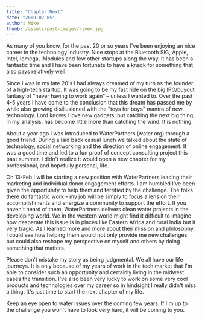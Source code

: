 ```yaml
---
title: "Chapter Next"
date: "2009-02-05"
author: Mike
thumb: /assets/post-images/river.jpg
---
```


As many of you know, for the past 20 or so years I've been enjoying an nice career in the technology industry. Nice stops at the Bluetooth SIG, Apple, Intel, Iomega, iModules and few other startups along the way. It has been a fantastic time and I have been fortunate to have a knack for something that also pays relatively well.

Since I was in my late 20's I had always dreamed of my turn as the founder of a high-tech startup. It was going to be my fast ride on the big IPO/buyout fantasy of "never having to work again" – unless I wanted to. Over the past 4-5 years I have come to the conclusion that this dream has passed me by while also growing disillusioned with the "toys for boys" mantra of new technology. Lord knows I love new gadgets, but catching the next big thing, in my analysis, has become little more than catching the wind. It is nothing.

About a year ago I was introduced to WaterPartners (water.org) through a good friend. During a laid back casual lunch we talked about the state of technology, social networking and the direction of online engagement. It was a good time and led to a fun proof of concept consulting project this past summer. I didn't realize it would open a new chapter for my professional, and hopefully personal, life.

On 13-Feb I will be starting a new position with WaterPartners leading their marketing and individual donor engagement efforts. I am humbled I've been given the opportunity to help them and terrified by the challenge. The folks there do fantastic work – my job will be simply to focus a lens on their accomplishments and energize a community to support the effort. If you haven't heard of them, WaterPartners delivers clean water projects in the developing world. We in the western world might find it difficult to imagine how desperate this issue is in places like Eastern Africa and rural India but it very tragic. As I learned more and more about their mission and philosophy, I could see how helping them would not only provide me new challenges but could also reshape my perspective on myself and others by doing something that matters.

Please don't mistake my story as being judgmental. We all have our life journeys. It is only because of my years of work in the tech market that I'm able to consider such an opportunity and certainly living in the midwest eases the transition. I've also been very lucky to work on some very cool products and technologies over my career so in hindsight I really didn't miss a thing. It's just time to start the next chapter of my life.

Keep an eye open to water issues over the coming few years. If I'm up to the challenge you won't have to look very hard, it will be coming to you.
